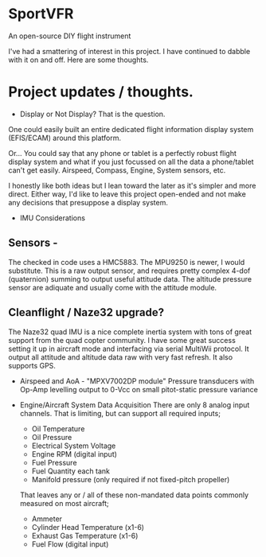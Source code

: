 # SportVFR
An open-source DIY flight instrument

I've had a smattering of interest in this project.  I have continued to dabble with it on and off.  Here are some thoughts.

# Project updates / thoughts.

* Display or Not Display? That is the question. 

One could easily built an entire dedicated flight information display system (EFIS/ECAM) around this platform.

Or... You could say that any phone or tablet is a perfectly robust flight display system and what if you just focussed on all the data a phone/tablet can't get easily.  Airspeed, Compass, Engine, System sensors, etc.


I honestly like both ideas but I lean toward the later as it's simpler and more direct.  Either way, I'd like to leave this project open-ended and not make any decisions that presuppose a display system.  

* IMU Considerations

## Sensors - 
  The checked in code uses a HMC5883. The MPU9250 is newer, I would substitute.  This is a 
  raw output sensor, and requires pretty complex 4-dof (quaternion) summing to output useful attitude data.  The altitude pressure sensor are adiquate and usually come with the attitude module.

## Cleanflight / Naze32 upgrade?

  The Naze32 quad IMU is a nice complete inertia system with tons of great support from the quad copter community.  I have some great success setting it up in aircraft mode and interfacing via serial MultiWii protocol. It output all attitude and altitude data raw with very fast refresh.  It also supports GPS.

* Airspeed and AoA - "MPXV7002DP module"
  Pressure transducers with Op-Amp levelling output to 0-Vcc on small pitot-static pressure variance
  
* Engine/Aircraft System Data Acquisition
  There are only 8 analog input channels. That is limiting, but can support all required inputs;
  
	- Oil Temperature
	- Oil Pressure
	- Electrical System Voltage
	- Engine RPM (digital input)
	- Fuel Pressure
	- Fuel Quantity each tank
	- Manifold pressure (only required if not fixed-pitch propeller)

	That leaves any or / all of these non-mandated data points commonly measured on most aircraft;
	- Ammeter
	- Cylinder Head Temperature (x1-6)
	- Exhaust Gas Temperature (x1-6)
	- Fuel Flow (digital input)

